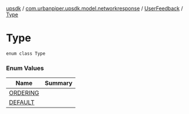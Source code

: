 [upsdk](../../../index.md) / [com.urbanpiper.upsdk.model.networkresponse](../../index.md) / [UserFeedback](../index.md) / [Type](./index.md)

# Type

`enum class Type`

### Enum Values

| Name | Summary |
|---|---|
| [ORDERING](-o-r-d-e-r-i-n-g.md) |  |
| [DEFAULT](-d-e-f-a-u-l-t.md) |  |
